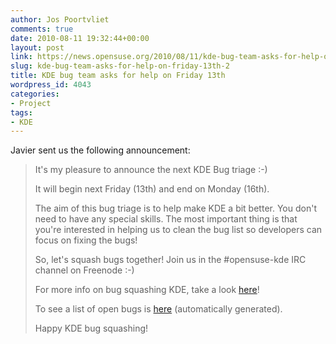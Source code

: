 ```yaml
---
author: Jos Poortvliet
comments: true
date: 2010-08-11 19:32:44+00:00
layout: post
link: https://news.opensuse.org/2010/08/11/kde-bug-team-asks-for-help-on-friday-13th-2/
slug: kde-bug-team-asks-for-help-on-friday-13th-2
title: KDE bug team asks for help on Friday 13th
wordpress_id: 4043
categories:
- Project
tags:
- KDE
---
```




Javier sent us the following announcement:


<blockquote>It's my pleasure to announce the next KDE Bug triage :-)

It will begin next Friday (13th) and end on Monday (16th).

The aim of this bug triage is to help make KDE a bit better. You don't need to have any special skills. The most important thing is that you're interested in helping us to clean the bug list so developers can focus on fixing the bugs!

So, let's squash bugs together! Join us in the #opensuse-kde IRC channel on Freenode :-)

For more info on bug squashing KDE, take a look [here](//en.opensuse.org/openSUSE:Bug_Squashing_KDE)!

To see a list of open bugs is [here](//en.opensuse.org/openSUSE:Bug_Squashing_KDE_bugreports) (automatically generated).

Happy KDE bug squashing!</blockquote>



